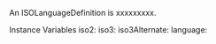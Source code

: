An ISOLanguageDefinition is xxxxxxxxx.Instance Variables	iso2:		<Object>	iso3:		<Object>	iso3Alternate:		<Object>	language:		<Object>iso2	- xxxxxiso3	- xxxxxiso3Alternate	- xxxxxlanguage	- xxxxx